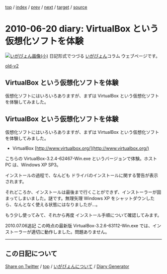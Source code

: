 [top](../index.html) 
 / [index](index.html) 
 / [prev](ig100614.html) 
 / [next](ig100621.html) 
 / [target](https://igapyon.github.io/diary/2010/ig100620.html) 
 / [source](https://github.com/igapyon/diary/blob/gh-pages/2010/ig100620.html.src.md) 

2010-06-20 diary: VirtualBox という仮想化ソフトを体験
=====================================================================================================
[![いがぴょん画像(小)](https://igapyon.github.io/diary/images/iga200306s.jpg "いがぴょん")](https://igapyon.github.io/diary/memo/memoigapyon.html) 日記形式でつづる [いがぴょん](https://igapyon.github.io/diary/memo/memoigapyon.html)コラム ウェブページです。

[old-v2](ig100620-orig.html)

## VirtualBox という仮想化ソフトを体験

仮想化ソフトにはいろいろありますが、まずは VirtualBox という仮想化ソフトを体験してみました。


## VirtualBox という仮想化ソフトを体験

仮想化ソフトにはいろいろありますが、まずは VirtualBox という仮想化ソフトを体験してみました。

* VirtualBox
  [http://www.virtualbox.org/](http://www.virtualbox.org/)

こちらの VirtualBox-3.2.4-62467-Win.exe というバージョンで体験。ホスト PC は、Windows XP SP3。

インストールの過程で、なんども ドライバのインストールに関する警告が表示されます。

それどころか、インストールは最後まで行くことができず、インストーラーが固まってしまいました。謎です。無理矢理 Windows XP をシャットダウンしたら、なんとなく使える状態にはなりましたが…。

もう少し使ってみて、それから再度 インストール手順について確認してみます。

2010.07.06追記 この時点の最新版 VirtualBox-3.2.6-63112-Win.exe では、インストーラーが適切に動作しました。問題ありません。


----------------------------------------------------------------------------------------------------

## この日記について

[Share on Twitter](https://twitter.com/intent/tweet?hashtags=igapyon%2Cdiary%2C%E3%81%84%E3%81%8C%E3%81%B4%E3%82%87%E3%82%93&text=VirtualBox+%E3%81%A8%E3%81%84%E3%81%86%E4%BB%AE%E6%83%B3%E5%8C%96%E3%82%BD%E3%83%95%E3%83%88%E3%82%92%E4%BD%93%E9%A8%93&url=https%3A%2F%2Figapyon.github.io%2Fdiary%2F2010%2Fig100620.html) / [top](../index.html) / [いがぴょんについて](https://igapyon.github.io/diary/memo/memoigapyon.html) / [Diary Generator](https://github.com/igapyon/igapyonv3)

